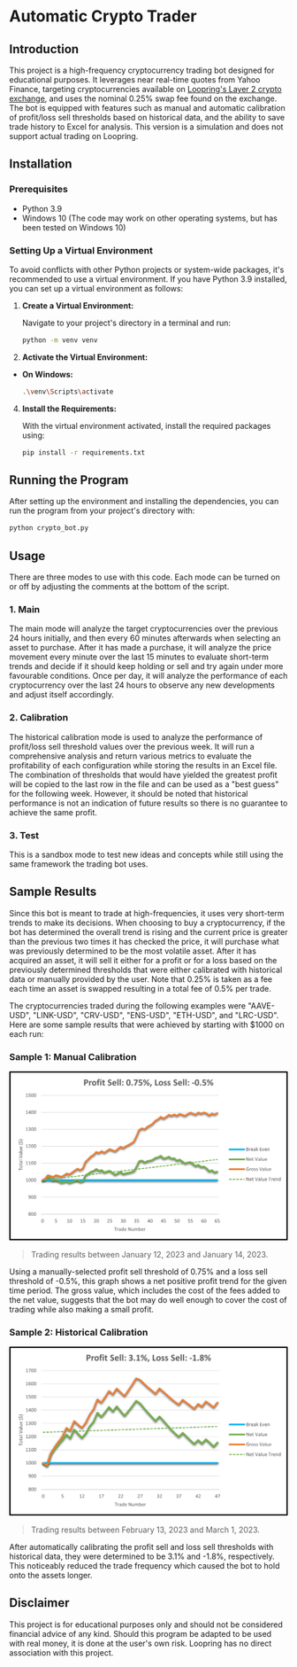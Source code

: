 # Automatic Crypto Trader


## Introduction
This project is a high-frequency cryptocurrency trading bot designed for educational purposes. It leverages near real-time 
quotes from Yahoo Finance, targeting cryptocurrencies available on [Loopring's Layer 2 crypto exchange](https://loopring.org/#/), 
and uses the nominal 0.25% swap fee found on the exchange. The bot is equipped with features such as manual and automatic 
calibration of profit/loss sell thresholds based on historical data, and the ability to save trade history to Excel for 
analysis. This version is a simulation and does not support actual trading on Loopring.


## Installation
### Prerequisites
- Python 3.9
- Windows 10 (The code may work on other operating systems, but has been tested on Windows 10)

### Setting Up a Virtual Environment
To avoid conflicts with other Python projects or system-wide packages, it's recommended to use a virtual environment. If you have Python 3.9 installed, you can set up a virtual environment as follows:

1. **Create a Virtual Environment:**
   
   Navigate to your project's directory in a terminal and run:
   ```bash
   python -m venv venv
   ```
3. **Activate the Virtual Environment:**
- **On Windows:**
  ```bash
  .\venv\Scripts\activate
  ```

4. **Install the Requirements:**

   With the virtual environment activated, install the required packages using:
   ```bash
   pip install -r requirements.txt
   ```

## Running the Program
After setting up the environment and installing the dependencies, you can run the program from your project's directory with:
   ```bash
   python crypto_bot.py
   ```

## Usage
There are three modes to use with this code. Each mode can be turned on or off by adjusting the comments at the bottom
of the script.
### 1. Main
   The main mode will analyze the target cryptocurrencies over the previous 24 hours initially, and then every 60 minutes
   afterwards when selecting an asset to purchase. After it has made a purchase, it will analyze the price movement every
   minute over the last 15 minutes to evaluate short-term trends and decide if it should keep holding or sell and try again
   under more favourable conditions. Once per day, it will analyze the performance of each cryptocurrency over the last 
   24 hours to observe any new developments and adjust itself accordingly.

### 2. Calibration
   The historical calibration mode is used to analyze the performance of profit/loss sell threshold values over the previous week. 
   It will run a comprehensive analysis and return various metrics to evaluate the profitability of each configuration 
   while storing the results in an Excel file. The combination of thresholds that would have yielded the greatest profit 
   will be copied to the last row in the file and can be used as a "best guess" for the following week. However, it 
   should be noted that historical performance is not an indication of future results so there is no guarantee to achieve
   the same profit.

### 3. Test
   This is a sandbox mode to test new ideas and concepts while still using the same framework the trading bot uses.

## Sample Results
Since this bot is meant to trade at high-frequencies, it uses very short-term trends to make its decisions. When choosing
to buy a cryptocurrency, if the bot has determined the overall trend is rising and the current price is greater than the 
previous two times it has checked the price, it will purchase what was previously determined to be the most volatile asset. 
After it has acquired an asset, it will sell it either for a profit or for a loss based on the previously determined 
thresholds that were either calibrated with historical data or manually provided by the user. Note that 0.25% is taken as 
a fee each time an asset is swapped resulting in a total fee of 0.5% per trade.

The cryptocurrencies traded during the following examples were "AAVE-USD", "LINK-USD", "CRV-USD", "ENS-USD", "ETH-USD", 
and "LRC-USD". Here are some sample results that were achieved by starting with $1000 on each run:

### Sample 1: Manual Calibration
![Sample Result 1](sample1.png)
>Trading results between January 12, 2023 and January 14, 2023.

Using a manually-selected profit sell threshold of 0.75% and a loss sell threshold of -0.5%, this graph shows a net positive 
profit trend for the given time period. The gross value, which includes the cost of the fees added to the net value, suggests 
that the bot may do well enough to cover the cost of trading while also making a small profit. 

### Sample 2: Historical Calibration
![Sample Result 2](sample2.png)
>Trading results between February 13, 2023 and March 1, 2023.

After automatically calibrating the profit sell and loss sell thresholds with historical data, they were determined to 
be 3.1% and -1.8%, respectively. This noticeably reduced the trade frequency which caused the bot to hold onto the assets
longer.


## Disclaimer
This project is for educational purposes only and should not be considered financial advice of any kind. Should this 
program be adapted to be used with real money, it is done at the user's own risk. Loopring has no direct association with 
this project.


